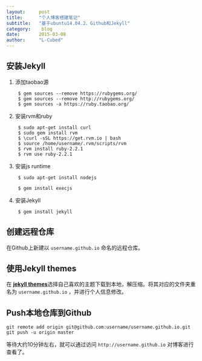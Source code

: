 ```yaml
---
layout:     post
title:      "个人博客搭建笔记"
subtitle:   "基于ubuntu14.04.2、Github和Jekyll"
category:    blog
date:       2015-03-08 
author:     "L-Cubed"
---
```


## 安装Jekyll

1. 添加taobao源

        $ gem sources --remove https://rubygems.org/    
        $ gem sources --remove http://rubygems.org/    
        $ gem sources -a https://ruby.taobao.org/  

2. 安装rvm和ruby

        $ sudo apt-get install curl
        $ sudo gem install rvm
        $ \curl -sSL https://get.rvm.io | bash
        $ source /home/username/.rvm/scripts/rvm
        $ rvm install ruby-2.2.1
        $ rvm use ruby-2.2.1
        
3. 安装js runtime

        $ sudo apt-get install nodejs
        
        $ gem install execjs
        
4. 安装Jekyll

        $ gem install jekyll
        
## 创建远程仓库

在Github上新建以 `username.github.io` 命名的远程仓库。

## 使用Jekyll themes

在  [**jekyll themes**](http://jekyllthemes.org/)选择自己喜欢的主题下载到本地，解压缩。将其对应的文件夹重名为 `username.github.io` ，并进行个人信息修改。

## Push本地仓库到Github

    git remote add origin git@github.com:username/username.github.io.git          
    git push -u origin master
        
 等待大约10分钟左右，就可以通过访问 `http://username.github.io` 对博客进行查看了。
        


